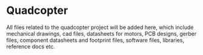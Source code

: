 # Quadcopter
All files related to the quadcopter project will be added here, which include mechanical drawings, cad files, datasheets for motors, PCB designs, gerber files, component datasheets and footprint files, software files, libraries, reference docs etc. 
